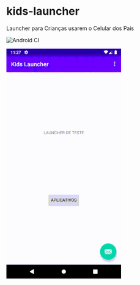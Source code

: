 # kids-launcher
Launcher para Crianças usarem o Celular dos Pais

![Android CI](https://github.com/1ucas/kids-launcher/workflows/Android%20CI/badge.svg)

![](kids-launcher-demo.gif)
